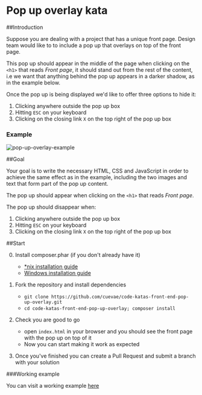 # Pop up overlay kata

##Introduction

Suppose you are dealing with a project that has a unique front page. Design team would like to to include a pop up that
overlays on top of the front page.

This pop up should appear in the middle of the page when clicking on the `<h1>` that reads *Front page*, it should
stand out from the rest of the content, i.e we want that anything behind the pop up appears in a darker shadow,
as in the example below.

Once the pop up is being displayed we'd like to offer three options to hide it:

1. Clicking anywhere outside the pop up box
2. Hitting `ESC` on your keyboard
3. Clicking on the closing link `X` on the top right of the pop up box

### Example

![pop-up-overlay-example](http://cuevae.github.io/code-katas-front-end-pop-up-overlay/readme-assets/Screenshot_11.png)

##Goal

Your goal is to write the necessary HTML, CSS and JavaScript in order to achieve the same effect as in the example,
including the two images and text that form part of the pop up content.

The pop up should appear when clicking on the `<h1>` that reads *Front page*.

The pop up should disappear when:

1. Clicking anywhere outside the pop up box
2. Hitting `ESC` on your keyboard
3. Clicking on the closing link `X` on the top right of the pop up box

##Start

0. Install composer.phar (if you don't already have it)
    - [*nix installation guide](https://getcomposer.org/doc/00-intro.md#installation-nix)
    - [Windows installation guide](https://getcomposer.org/doc/00-intro.md#installation-windows)

1. Fork the repository and install dependencies
    - `git clone https://github.com/cuevae/code-katas-front-end-pop-up-overlay.git`
    - `cd code-katas-front-end-pop-up-overlay; composer install`

2. Check you are good to go
    - open `index.html` in your browser and you should see the front page with the pop up on top of it
    - Now you can start making it work as expected

3. Once you've finished you can create a Pull Request and submit a branch with your solution

###Working example

You can visit a working example [here](http://cuevae.github.io/code-katas-front-end-pop-up-overlay/)
